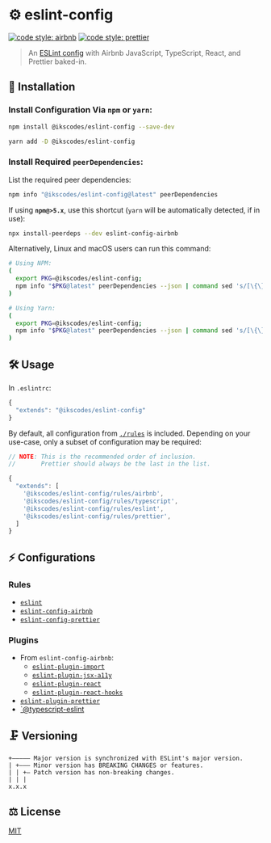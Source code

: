 # ⚙️ eslint-config

[![code style: airbnb](https://img.shields.io/badge/code%20style-airbnb-blue.svg?style=flat)](https://github.com/airbnb/javascript)
[![code style: prettier](https://img.shields.io/badge/code_style-prettier-ff69b4.svg?style=flat)](https://github.com/prettier/prettier)

> An [ESLint config](https://eslint.org/docs/user-guide/configuring) with Airbnb JavaScript, TypeScript, React, and Prettier baked-in.

## 🔗 Installation

### Install Configuration Via `npm` or `yarn`:

```sh
npm install @ikscodes/eslint-config --save-dev
```

```sh
yarn add -D @ikscodes/eslint-config
```

### Install Required `peerDependencies`:

List the required peer dependencies:

```sh
npm info "@ikscodes/eslint-config@latest" peerDependencies
```

If using **`npm@>5.x`**, use this shortcut (`yarn` will be automatically detected, if in use):

```sh
npx install-peerdeps --dev eslint-config-airbnb
```

Alternatively, Linux and macOS users can run this command:

```sh
# Using NPM:
(
  export PKG=@ikscodes/eslint-config;
  npm info "$PKG@latest" peerDependencies --json | command sed 's/[\{\},]//g ; s/: /@/g' | xargs npm install --save-dev "$PKG@latest"
)

# Using Yarn:
(
  export PKG=@ikscodes/eslint-config;
  npm info "$PKG@latest" peerDependencies --json | command sed 's/[\{\},]//g ; s/: /@/g' | xargs yarn add -D "$PKG@latest"
)
```

## 🛠️ Usage

In `.eslintrc`:

```javascript
{
  "extends": "@ikscodes/eslint-config"
}
```

By default, all configuration from [`./rules`](./rules) is included. Depending on your use-case, only a subset of configuration may be required:

```javascript
// NOTE: This is the recommended order of inclusion.
//       Prettier should always be the last in the list.

{
  "extends": [
    '@ikscodes/eslint-config/rules/airbnb',
    '@ikscodes/eslint-config/rules/typescript',
    '@ikscodes/eslint-config/rules/eslint',
    '@ikscodes/eslint-config/rules/prettier',
  ]
}
```

## ⚡ Configurations

### Rules

- [`eslint`](https://eslint.org/docs/rules/)
- [`eslint-config-airbnb`](https://github.com/airbnb/javascript)
- [`eslint-config-prettier`](https://github.com/prettier/eslint-config-prettier)

### Plugins

- From `eslint-config-airbnb`:
  - [`eslint-plugin-import`](https://github.com/benmosher/eslint-plugin-import)
  - [`eslint-plugin-jsx-a11y`](https://github.com/evcohen/eslint-plugin-jsx-a11y)
  - [`eslint-plugin-react`](https://github.com/yannickcr/eslint-plugin-react)
  - [`eslint-plugin-react-hooks`](https://github.com/facebook/react/tree/master/packages/eslint-plugin-react-hooks)
- [`eslint-plugin-prettier`](https://github.com/prettier/eslint-plugin-prettier)
- [`@typescript-eslint](https://github.com/typescript-eslint/typescript-eslint/tree/master/packages/eslint-plugin)

## 🗜️ Versioning

```
+————— Major version is synchronized with ESLint's major version.
| +——— Minor version has BREAKING CHANGES or features.
| | +— Patch version has non-breaking changes.
| | |
x.x.x
```

## ⚖️ License

[MIT](./LICENSE)
